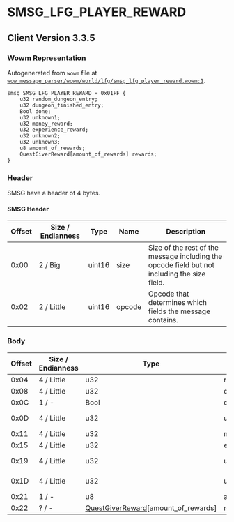 # SMSG_LFG_PLAYER_REWARD

## Client Version 3.3.5

### Wowm Representation

Autogenerated from `wowm` file at [`wow_message_parser/wowm/world/lfg/smsg_lfg_player_reward.wowm:1`](https://github.com/gtker/wow_messages/tree/main/wow_message_parser/wowm/world/lfg/smsg_lfg_player_reward.wowm#L1).
```rust,ignore
smsg SMSG_LFG_PLAYER_REWARD = 0x01FF {
    u32 random_dungeon_entry;
    u32 dungeon_finished_entry;
    Bool done;
    u32 unknown1;
    u32 money_reward;
    u32 experience_reward;
    u32 unknown2;
    u32 unknown3;
    u8 amount_of_rewards;
    QuestGiverReward[amount_of_rewards] rewards;
}
```
### Header

SMSG have a header of 4 bytes.

#### SMSG Header

| Offset | Size / Endianness | Type   | Name   | Description |
| ------ | ----------------- | ------ | ------ | ----------- |
| 0x00   | 2 / Big           | uint16 | size   | Size of the rest of the message including the opcode field but not including the size field.|
| 0x02   | 2 / Little        | uint16 | opcode | Opcode that determines which fields the message contains.|

### Body

| Offset | Size / Endianness | Type | Name | Description | Comment |
| ------ | ----------------- | ---- | ---- | ----------- | ------- |
| 0x04 | 4 / Little | u32 | random_dungeon_entry |  |  |
| 0x08 | 4 / Little | u32 | dungeon_finished_entry |  |  |
| 0x0C | 1 / - | Bool | done |  |  |
| 0x0D | 4 / Little | u32 | unknown1 |  | emus set to 1. |
| 0x11 | 4 / Little | u32 | money_reward |  |  |
| 0x15 | 4 / Little | u32 | experience_reward |  |  |
| 0x19 | 4 / Little | u32 | unknown2 |  | emus set to 0. |
| 0x1D | 4 / Little | u32 | unknown3 |  | emus set to 0. |
| 0x21 | 1 / - | u8 | amount_of_rewards |  |  |
| 0x22 | ? / - | [QuestGiverReward](questgiverreward.md)[amount_of_rewards] | rewards |  |  |

